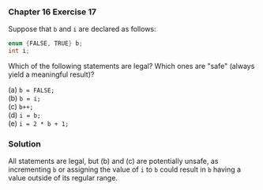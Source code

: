 ### Chapter 16 Exercise 17

Suppose that `b` and `i` are declared as follows:

```c
enum {FALSE, TRUE} b;
int i;
```

Which of the following statements are legal? Which ones are "safe" (always yield
a meaningful result)?

(a) `b = FALSE;`  
(b) `b = i;`  
(c) `b++;`  
(d) `i = b;`  
(e) `i = 2 * b + 1;`

### Solution

All statements are legal, but (b) and (c) are potentially unsafe, as
incrementing `b` or assigning the value of `i` to `b` could result in `b` having
a value outside of its regular range.
